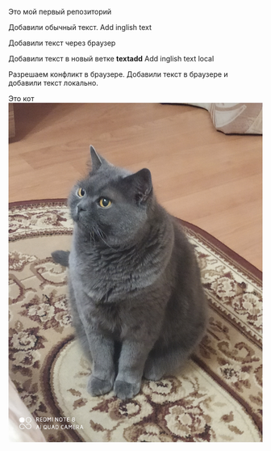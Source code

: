 Это мой первый репозиторий

Добавили обычный текст. Add inglish text

Добавили текст через браузер

Добавили текст в новый ветке **textadd** Add inglish text local

Разрешаем конфликт в браузере. Добавили текст в браузере и добавили текст локально.

Это кот
![cat](IMG_20200518_231046.jpg)